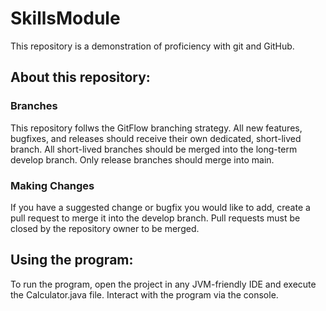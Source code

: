 # SkillsModule 
This repository is a demonstration of proficiency with git and GitHub. 
 
## About this repository: 
### Branches
This repository follws the GitFlow branching strategy. 
All new features, bugfixes, and releases should receive their own dedicated, short-lived branch. 
All short-lived branches should be merged into the long-term develop branch. 
Only release branches should merge into main. 
 
### Making Changes 
If you have a suggested change or bugfix you would like to add, create a pull request to merge it into the develop branch. 
Pull requests must be closed by the repository owner to be merged.
 
## Using the program: 
To run the program, open the project in any JVM-friendly IDE and execute the Calculator.java file. 
Interact with the program via the console. 

